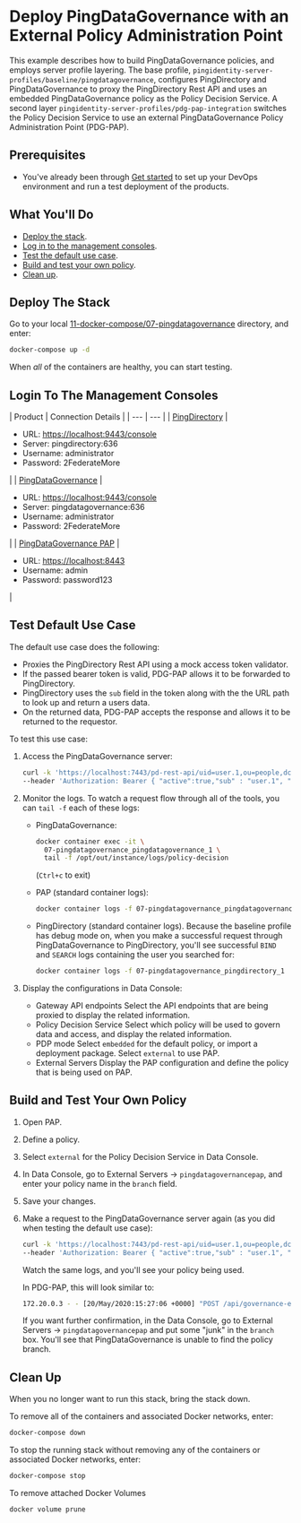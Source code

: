 # Deploy PingDataGovernance with an External Policy Administration Point

This example describes how to build PingDataGovernance policies, and employs server profile layering. The base profile, `pingidentity-server-profiles/baseline/pingdatagovernance`, configures PingDirectory and PingDataGovernance to proxy the PingDirectory Rest API and uses an embedded PingDataGovernance policy as the Policy Decision Service. A second layer `pingidentity-server-profiles/pdg-pap-integration` switches the Policy Decision Service to use an external PingDataGovernance Policy Administration Point (PDG-PAP).

## Prerequisites

* You've already been through [Get started](../get-started/getStarted.md) to set up your DevOps environment and run a test deployment of the products.

## What You'll Do

* [Deploy the stack](#deploy-the-stack).
* [Log in to the management consoles](#log-in-to-the-management-consoles).
* [Test the default use case](#test-the-default-use-case).
* [Build and test your own policy](#build-and-test-your-own-policy).
* [Clean up](#clean-up).

## Deploy The Stack

Go to your local [11-docker-compose/07-pingdatagovernance](https://github.com/pingidentity/pingidentity-devops-getting-started/tree/master/11-docker-compose/07-pingdatagovernance) directory, and enter:

```sh
docker-compose up -d
```

When _all_ of the containers are healthy, you can start testing.

## Login To The Management Consoles

| Product | Connection Details |
    | --- | --- |
    | [PingDirectory](https://localhost:9443/console) | <ul><li>URL: [https://localhost:9443/console](https://localhost:9443/console)</li><li>Server: pingdirectory:636</li><li>Username: administrator</li><li>Password: 2FederateMore</li></ul> |
    | [PingDataGovernance](https://localhost:9443/console) | <ul><li>URL: [https://localhost:9443/console](https://localhost:9443/console)</li><li>Server: pingdatagovernance:636</li><li>Username: administrator</li><li>Password: 2FederateMore</li></ul> |
    | [PingDataGovernance PAP](https://localhost:8443) | <ul><li>URL: [https://localhost:8443](https://localhost:8443)</li><li>Username: admin</li><li>Password: password123</li></ul> |

## Test Default Use Case

The default use case does the following:

* Proxies the PingDirectory Rest API using a mock access token validator.
* If the passed bearer token is valid, PDG-PAP allows it to be forwarded to PingDirectory.
* PingDirectory uses the `sub` field in the token along with the the URL path to look up and return a users data.
* On the returned data, PDG-PAP accepts the response and allows it to be returned to the requestor.

To test this use case:

1. Access the PingDataGovernance server:

      ```sh
      curl -k 'https://localhost:7443/pd-rest-api/uid=user.1,ou=people,dc=example,dc=com' \
      --header 'Authorization: Bearer { "active":true,"sub" : "user.1", "clientId":"client1","scope":"ds" }'
      ```

1. Monitor the logs. To watch a request flow through all of the tools, you can `tail -f` each of these logs:

   * PingDataGovernance:

      ```sh
      docker container exec -it \
        07-pingdatagovernance_pingdatagovernance_1 \
        tail -f /opt/out/instance/logs/policy-decision
      ```

      (`Ctrl+c` to exit)

   * PAP (standard container logs):

     ```sh
     docker container logs -f 07-pingdatagovernance_pingdatagovernancepap_1
     ```

   * PingDirectory (standard container logs). Because the baseline profile has debug mode on, when you make a successful request through PingDataGovernance to PingDirectory, you'll see successful `BIND` and `SEARCH` logs containing the user you searched for:

     ```sh
     docker container logs -f 07-pingdatagovernance_pingdirectory_1
     ```

1. Display the configurations in Data Console:

   * Gateway API endpoints
     Select the API endpoints that are being proxied to display the related information.
   * Policy Decision Service
     Select which policy will be used to govern data and access, and display the related information.
   * PDP mode
     Select `embedded` for the default policy, or import a deployment package. Select `external` to use PAP.
   * External Servers
     Display the PAP configuration and define the policy that is being used on PAP.

## Build and Test Your Own Policy

1. Open PAP.
1. Define a policy.
1. Select `external` for the Policy Decision Service in Data Console.
1. In Data Console, go to External Servers -> `pingdatagovernancepap`, and enter your policy name in the `branch` field.
1. Save your changes.
1. Make a request to the PingDataGovernance server again (as you did when testing the default use case):

    ```sh
    curl -k 'https://localhost:7443/pd-rest-api/uid=user.1,ou=people,dc=example,dc=com' \
    --header 'Authorization: Bearer { "active":true,"sub" : "user.1", "clientId":"client1","scope":"ds" }'
    ```

    Watch the same logs, and you'll see your policy being used.

    In PDG-PAP, this will look similar to:

    ```sh
    172.20.0.3 - - [20/May/2020:15:27:06 +0000] "POST /api/governance-engine?decision-node=e51688ff-1dc9-4b6c-bb36-8af64d02e9d1&branch=<YOUR POLICY BRANCH NAME HERE> HTTP/1.1" 400 118 "-" "Jersey/2.17 (Apache HttpClient 4.5)" 6
    ```

    If you want further confirmation, in the Data Console, go to External Servers -> `pingdatagovernancepap` and put some "junk" in the `branch` box. You'll see that PingDataGovernance is unable to find the policy branch.

## Clean Up

When you no longer want to run this stack, bring the stack down.

To remove all of the containers and associated Docker networks, enter:

```sh
docker-compose down
```

To stop the running stack without removing any of the containers or associated Docker networks, enter:

```sh
docker-compose stop
```

To remove attached Docker Volumes

```sh
docker volume prune
```
